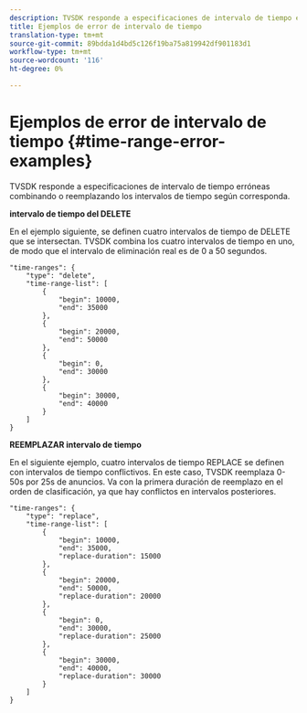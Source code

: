```yaml
---
description: TVSDK responde a especificaciones de intervalo de tiempo erróneas combinando o reemplazando los intervalos de tiempo según corresponda.
title: Ejemplos de error de intervalo de tiempo
translation-type: tm+mt
source-git-commit: 89bdda1d4bd5c126f19ba75a819942df901183d1
workflow-type: tm+mt
source-wordcount: '116'
ht-degree: 0%

---
```



# Ejemplos de error de intervalo de tiempo {#time-range-error-examples}

TVSDK responde a especificaciones de intervalo de tiempo erróneas combinando o reemplazando los intervalos de tiempo según corresponda.

**intervalo de tiempo del DELETE**

En el ejemplo siguiente, se definen cuatro intervalos de tiempo de DELETE que se intersectan. TVSDK combina los cuatro intervalos de tiempo en uno, de modo que el intervalo de eliminación real es de 0 a 50 segundos.

```
"time-ranges": {
    "type": "delete",
    "time-range-list": [
        {
            "begin": 10000,
            "end": 35000
        },
        {
            "begin": 20000,
            "end": 50000
        },
        {
            "begin": 0,
            "end": 30000
        },
        {
            "begin": 30000,
            "end": 40000
        }
    ]
}
```

**REEMPLAZAR intervalo de tiempo**

En el siguiente ejemplo, cuatro intervalos de tiempo REPLACE se definen con intervalos de tiempo conflictivos. En este caso, TVSDK reemplaza 0-50s por 25s de anuncios. Va con la primera duración de reemplazo en el orden de clasificación, ya que hay conflictos en intervalos posteriores.

```
"time-ranges": {
    "type": "replace",
    "time-range-list": [
        {
            "begin": 10000,
            "end": 35000,
            "replace-duration": 15000
        },
        {
            "begin": 20000,
            "end": 50000,
            "replace-duration": 20000
        },
        {
            "begin": 0,
            "end": 30000,
            "replace-duration": 25000
        },
        {
            "begin": 30000,
            "end": 40000,
            "replace-duration": 30000
        }
    ]
}
```
